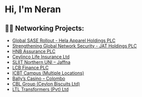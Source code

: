 <h1>Hi, I'm Neran </h1>

<h2>👨‍💻 Networking Projects:</h2>

- [Global SASE Rollout - Hela Apparel Holdings PLC](https://github.com/GunarathnaNCharitha/Global-SASE-Rollout-Hela-Apparel-Holdings-PLC/blob/main/README.md)
- [Strengthening Global Network Security - JAT Holdings PLC](https://github.com/GunarathnaNCharitha/Strengthening-Global-Network-Security---JAT-Holdings-PLC/blob/main/README.md)
- [HNB Assurance PLC](https://github.com/GunarathnaNCharitha/Redesign-of-HNB-Assurance-s-Enterprise-Network)
- [Ceylinco Life Insurance Ltd](https://github.com/GunarathnaNCharitha/Redesign-of-Security-and-LAN-Infrastructure-for-Ceylinco-Life-Insurance-Ltd/edit/main/README.md)
- [SLIIT Northern UNI – Jaffna](https://github.com/GunarathnaNCharitha/SLIIT-Northern-Uni-Campus-Network/blob/main/README.md)
- [LCB Finance PLC](https://github.com/GunarathnaNCharitha/LCB-Finance-SDWAN-Deployment/blob/main/README.md)
- [ICBT Campus (Multiple Locations)](https://github.com/GunarathnaNCharitha/ICBT-Campus-SDWAN-Deployment/blob/main/README.md)
- [Bally’s Casino – Colombo](https://github.com/GunarathnaNCharitha/Ballys-Casino-Network-Security/blob/main/README.md)
- [CBL Group (Ceylon Biscuits Ltd)](https://github.com/GunarathnaNCharitha/CBL-Group-FortiGate-AZURE-Integration-Manage-Firewalls/blob/main/README.md)
- [LTL Transformers (Pvt) Ltd](https://github.com/GunarathnaNCharitha/Network-Transformation-SD-WAN-Deployment-LTL-Transformers-Pvt-Ltd-/blob/main/README.md)


<!--
**joshmadakor1/joshmadakor1** is a ✨ _special_ ✨ repository because its `README.md` (this file) appears on your GitHub profile.

Here are some ideas to get you started:

- 🔭 I’m currently working on ...
- 🌱 I’m currently learning ...
- 👯 I’m looking to collaborate on ...
- 🤔 I’m looking for help with ...
- 💬 Ask me about ...
- 📫 How to reach me: ...
- 😄 Pronouns: ...
- ⚡ Fun fact: ...
-->
